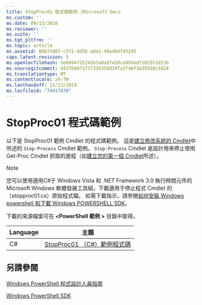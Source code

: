 ```yaml
---
title: StopProc01 程式碼範例 |Microsoft Docs
ms.custom: ''
ms.date: 09/13/2016
ms.reviewer: ''
ms.suite: ''
ms.tgt_pltfrm: ''
ms.topic: article
ms.assetid: 60873d0f-c5f1-4d5b-ade1-49ad0df43245
caps.latest.revision: 5
ms.openlocfilehash: 5e669472524263a8a97e50ca993ed7102551d13b
ms.sourcegitcommit: d43f66071f1f33b350d34fa1f46f3a35910c5d24
ms.translationtype: MT
ms.contentlocale: zh-TW
ms.lasthandoff: 11/23/2019
ms.locfileid: "74417878"
---
```

# <a name="stopproc01-code-samples"></a>StopProc01 程式碼範例

以下是 StopProc01 範例 Cmdlet 的程式碼範例。 這是[建立修改系統的 Cmdlet](../cmdlet/creating-a-cmdlet-that-modifies-the-system.md)中所述的 `Stop-Process` Cmdlet 範例。 `Stop-Process` Cmdlet 是設計用來停止使用 Get-Proc Cmdlet 抓取的進程（如[建立您的第一個 Cmdlet](../cmdlet/creating-a-cmdlet-without-parameters.md)所述）。

> [!NOTE]
> 您可以使用適用C#于 Windows Vista 和 .NET Framework 3.0 執行時間元件的 Microsoft Windows 軟體發展工具組，下載適用于停止程式 Cmdlet 的（stopproc01.cs）原始程式檔。 如需下載指示，請參閱[如何安裝 Windows powershell 和下載 Windows POWERSHELL SDK](/powershell/scripting/developer/installing-the-windows-powershell-sdk)。
>
> 下載的來源檔案可在 **\<PowerShell 範例 >** 目錄中取得。

|Language|主題|
|--------------|-----------|
|C#|[StopProc01 （C#）範例程式碼](./stopproc01-csharp-sample-code.md)|

## <a name="see-also"></a>另請參閱

[Windows PowerShell 程式設計人員指南](./windows-powershell-programmer-s-guide.md)

[Windows PowerShell SDK](../windows-powershell-reference.md)
